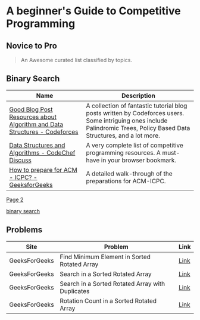 # A beginner's Guide to Competitive Programming
## Novice to Pro
> An Awesome curated list classified by topics.

## Binary Search

| Name | Description |
| --- | --- |
| [Good Blog Post Resources about Algorithm and Data Structures - Codeforces](http://codeforces.com/blog/entry/13529) | A collection of fantastic tutorial blog posts written by Codeforces users. Some intriguing ones include Palindromic Trees, Policy Based Data Structures, and a lot more. |
| [Data Structures and Algorithms - CodeChef Discuss](https://discuss.codechef.com/questions/48877/data-structures-and-algorithms) | A very complete list of competitive programming resources. A must-have in your browser bookmark. |
| [How to prepare for ACM - ICPC? - GeeksforGeeks](http://www.geeksforgeeks.org/how-to-prepare-for-acm-icpc/) | A detailed walk-through of the preparations for ACM-ICPC. |

<a href="ravirathee.github.io/CPBlog/binarysearch">Page 2</a>

[binary search](BinarySearch/binarysearch.md)



## Problems
| Site | Problem | Link |
| ---  | --- | ---  |
| GeeksForGeeks | Find Minimum Element in Sorted Rotated Array | [Link](https://practice.geeksforgeeks.org/problems/minimum-element-in-a-sorted-and-rotated-array/0) |
| GeeksForGeeks | Search in a Sorted Rotated Array | [Link](https://practice.geeksforgeeks.org/problems/search-in-a-rotated-array/0) |
| GeeksForGeeks | Search in a Sorted Rotated Array with Duplicates | [Link](https://www.geeksforgeeks.org/search-an-element-in-a-sorted-and-rotated-array-with-duplicates/) |
| GeeksForGeeks | Rotation Count in a Sorted Rotated Array | [Link](https://practice.geeksforgeeks.org/problems/rotation/0) |
